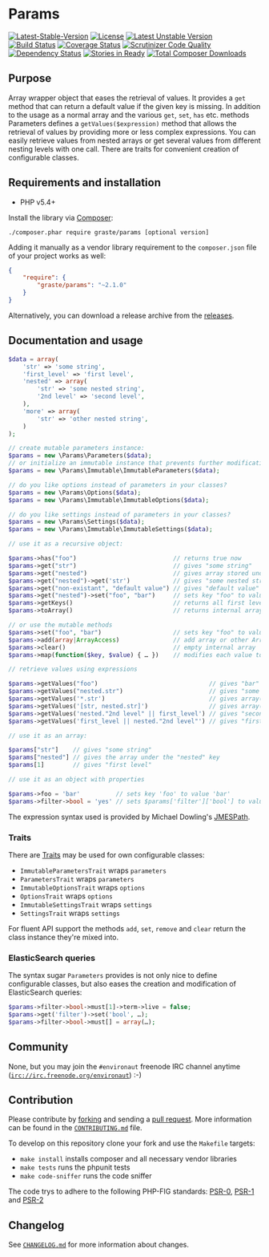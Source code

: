 # Params

[![Latest-Stable-Version](https://poser.pugx.org/graste/params/v/stable.svg)][1]
[![License](https://poser.pugx.org/graste/params/license.svg)][14]
[![Latest Unstable Version](https://poser.pugx.org/graste/params/v/unstable.svg)][1]
[![Build Status](https://secure.travis-ci.org/graste/params.png)][2]
[![Coverage Status](https://coveralls.io/repos/graste/params/badge.png)][3]
[![Scrutinizer Code Quality](https://scrutinizer-ci.com/g/graste/params/badges/quality-score.png?b=master)][5]
[![Dependency Status](https://www.versioneye.com/user/projects/53aefa3b404aa6df8c000082/badge.svg)][4]
[![Stories in Ready](https://badge.waffle.io/graste/params.png?label=ready&title=Ready)](https://waffle.io/graste/params)
[![Total Composer Downloads](https://poser.pugx.org/graste/params/d/total.png)][1]

## Purpose

Array wrapper object that eases the retrieval of values. It provides a `get`
method that can return a default value if the given key is missing. In addition
to the usage as a normal array and the various `get`, `set`, `has` etc. methods
Parameters defines a `getValues($expression)` method that allows the retrieval
of values by providing more or less complex expressions. You can easily retrieve
values from nested arrays or get several values from different nesting levels
with one call. There are traits for convenient creation of configurable classes.

## Requirements and installation

- PHP v5.4+

Install the library via [Composer][10]:

```./composer.phar require graste/params [optional version]```

Adding it manually as a vendor library requirement to the `composer.json` file
of your project works as well:

```json
{
    "require": {
        "graste/params": "~2.1.0"
    }
}
```

Alternatively, you can download a release archive from the [releases][9].

## Documentation and usage

```php
$data = array(
    'str' => 'some string',
    'first_level' => 'first level',
    'nested' => array(
        'str' => 'some nested string',
        '2nd level' => 'second level',
    ),
    'more' => array(
        'str' => 'other nested string',
    )
);

// create mutable parameters instance:
$params = new \Params\Parameters($data);
// or initialize an immutable instance that prevents further modifications after construction
$params = new \Params\Immutable\ImmutableParameters($data);

// do you like options instead of parameters in your classes?
$params = new \Params\Options($data);
$params = new \Params\Immutable\ImmutableOptions($data);

// do you like settings instead of parameters in your classes?
$params = new \Params\Settings($data);
$params = new \Params\Immutable\ImmutableSettings($data);

// use it as a recursive object:

$params->has("foo")                           // returns true now
$params->get("str")                           // gives "some string"
$params->get("nested")                        // gives array stored under "nested" key
$params->get("nested")->get('str')            // gives "some nested string"
$params->get("non-existant", "default value") // gives "default value" as given key is non existant
$params->get("nested")->set("foo", "bar")     // sets key "foo" to value "bar" on the "nested" array
$params->getKeys()                            // returns all first level keys
$params->toArray()                            // returns internal array

// or use the mutable methods
$params->set("foo", "bar")                    // sets key "foo" to value "bar"
$params->add(array|ArrayAccess)               // add array or other ArrayAccess implementing object to current instance
$params->clear()                              // empty internal array
$params->map(function($key, $value) { … })    // modifies each value to the value returned by the callback

// retrieve values using expressions

$params->getValues("foo")                               // gives "bar"
$params->getValues("nested.str")                        // gives "some nested string"
$params->getValues('*.str')                             // gives array("some nested string", "other nested string")
$params->getValues('[str, nested.str]')                 // gives array("some string", "some nested string")
$params->getValues('nested."2nd level" || first_level') // gives "second level" as that key exists; other expression not evaluated
$params->getValues('first_level || nested."2nd level"') // gives "first level" as that key exists; other expression not evaluated

// use it as an array:

$params["str"]    // gives "some string"
$params["nested"] // gives the array under the "nested" key
$params[1]        // gives "first level"

// use it as an object with properties

$params->foo = 'bar'          // sets key 'foo' to value 'bar'
$params->filter->bool = 'yes' // sets $params['filter']['bool'] to value 'yes'
```

The expression syntax used is provided by Michael Dowling's [JMESPath][11].

### Traits

There are [Traits][16] may be used for own configurable classes:

- `ImmutableParametersTrait` wraps `parameters`
- `ParametersTrait` wraps `parameters`
- `ImmutableOptionsTrait` wraps `options`
- `OptionsTrait` wraps `options`
- `ImmutableSettingsTrait` wraps `settings`
- `SettingsTrait` wraps `settings`

For fluent API support the methods `add`, `set`, `remove` and `clear` return
the class instance they're mixed into.

### ElasticSearch queries

The syntax sugar `Parameters` provides is not only nice to define configurable
classes, but also eases the creation and modification of ElasticSearch queries:

```php
$params->filter->bool->must[1]->term->live = false;
$params->get('filter')->set('bool', …);
$params->filter->bool->must[] = array(…);
```

## Community

None, but you may join the `#environaut` freenode IRC channel anytime
([`irc://irc.freenode.org/environaut`](irc://irc.freenode.org/environaut)) :-)

## Contribution

Please contribute by [forking][12] and sending a [pull request][13]. More
information can be found in the [`CONTRIBUTING.md`](CONTRIBUTING.md) file.

To develop on this repository clone your fork and use the `Makefile` targets:

- `make install` installs composer and all necessary vendor libraries
- `make tests` runs the phpunit tests
- `make code-sniffer` runs the code sniffer

The code trys to adhere to the following PHP-FIG standards: [PSR-0][6],
[PSR-1][7] and [PSR-2][8]

## Changelog

See [`CHANGELOG.md`](CHANGELOG.md) for more information about changes.


[1]: https://packagist.org/packages/graste/params "graste/params on packagist"
[2]: http://travis-ci.org/graste/params "graste/params on travis-ci"
[3]: https://coveralls.io/r/graste/params "graste/params on coveralls"
[4]: https://www.versioneye.com/user/projects/53aefa3b404aa6df8c000082 "graste/params on versioneye"
[5]: https://scrutinizer-ci.com/g/graste/params/?branch=master "graste/params on scrutinizer-ci"
[6]: http://www.php-fig.org/psr/psr-0/ "PSR-0 Autoloading Standard"
[7]: http://www.php-fig.org/psr/psr-1/ "PSR-1 Basic Coding Standard"
[8]: http://www.php-fig.org/psr/psr-2/ "PSR-2 Coding Style Guide"
[9]: https://github.com/graste/params/releases "graste/params releases on github"
[10]: https://getcomposer.org/ "Composer homepage with further documentation"
[11]: https://github.com/mtdowling/jmespath.php "JMESPath on github"
[12]: http://help.github.com/forking/ "Github docs on forking a project"
[13]: http://help.github.com/pull-requests/ "Github docs on pull requests"
[14]: LICENSE.md "license file with link to original full text of the license"
[15]: https://waffle.io/graste/params "graste/params on waffle"
[16]: http://php.net/manual/en/language.oop5.traits.php "Traits on php.net"

